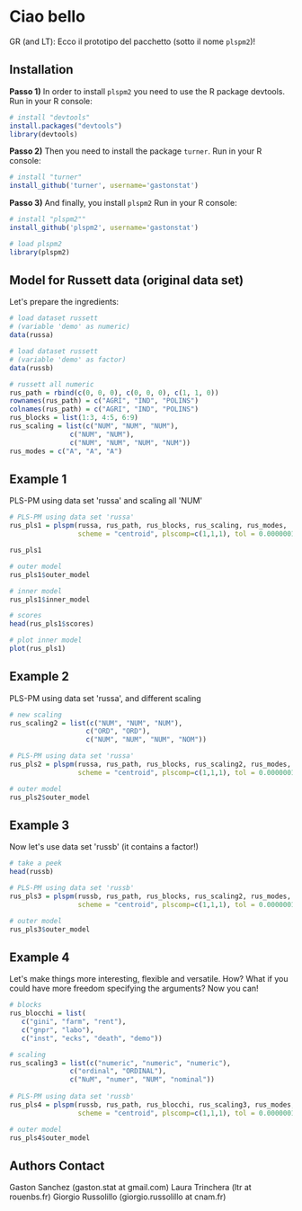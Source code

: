 Ciao bello
============================

GR (and LT): Ecco il prototipo del pacchetto (sotto il nome `plspm2`)! 

## Installation

**Passo 1)** In order to install `plspm2` you need to use the R package devtools. Run in your R console:
```r
# install "devtools"
install.packages("devtools") 
library(devtools)
```

**Passo 2)** Then you need to install the package `turner`.
Run in your R console:
```r
# install "turner"
install_github('turner', username='gastonstat')
```

**Passo 3)** And finally, you install `plspm2`
Run in your R console:
```r
# install "plspm2""
install_github('plspm2', username='gastonstat')

# load plspm2
library(plspm2)
```


## Model for Russett data (original data set)
Let's prepare the ingredients:
```r
# load dataset russett 
# (variable 'demo' as numeric)
data(russa)

# load dataset russett
# (variable 'demo' as factor)
data(russb)

# russett all numeric
rus_path = rbind(c(0, 0, 0), c(0, 0, 0), c(1, 1, 0))
rownames(rus_path) = c("AGRI", "IND", "POLINS")
colnames(rus_path) = c("AGRI", "IND", "POLINS")
rus_blocks = list(1:3, 4:5, 6:9)
rus_scaling = list(c("NUM", "NUM", "NUM"),
               c("NUM", "NUM"),
               c("NUM", "NUM", "NUM", "NUM"))
rus_modes = c("A", "A", "A")
```

## Example 1
PLS-PM using data set 'russa' and scaling all 'NUM'
```r
# PLS-PM using data set 'russa'
rus_pls1 = plspm(russa, rus_path, rus_blocks, rus_scaling, rus_modes, 
                 scheme = "centroid", plscomp=c(1,1,1), tol = 0.0000001)

rus_pls1

# outer model
rus_pls1$outer_model

# inner model
rus_pls1$inner_model

# scores
head(rus_pls1$scores)

# plot inner model
plot(rus_pls1)
```


## Example 2
PLS-PM using data set 'russa', and different scaling
```r
# new scaling
rus_scaling2 = list(c("NUM", "NUM", "NUM"),
                   c("ORD", "ORD"),
                   c("NUM", "NUM", "NUM", "NOM"))

# PLS-PM using data set 'russa'
rus_pls2 = plspm(russa, rus_path, rus_blocks, rus_scaling2, rus_modes, 
                 scheme = "centroid", plscomp=c(1,1,1), tol = 0.0000001)

# outer model
rus_pls2$outer_model
```

## Example 3
Now let's use data set 'russb' (it contains a factor!)
```r
# take a peek
head(russb)

# PLS-PM using data set 'russb'
rus_pls3 = plspm(russb, rus_path, rus_blocks, rus_scaling2, rus_modes, 
                 scheme = "centroid", plscomp=c(1,1,1), tol = 0.0000001)

# outer model
rus_pls3$outer_model
```

## Example 4
Let's make things more interesting, flexible and versatile. How?
What if you could have more freedom specifying the arguments? Now you can!
```r
# blocks
rus_blocchi = list(
   c("gini", "farm", "rent"),
   c("gnpr", "labo"),
   c("inst", "ecks", "death", "demo"))

# scaling
rus_scaling3 = list(c("numeric", "numeric", "numeric"),
               c("ordinal", "ORDINAL"),
               c("NuM", "numer", "NUM", "nominal"))
               
# PLS-PM using data set 'russb'
rus_pls4 = plspm(russb, rus_path, rus_blocchi, rus_scaling3, rus_modes, 
                 scheme = "centroid", plscomp=c(1,1,1), tol = 0.0000001)

# outer model
rus_pls4$outer_model
```


Authors Contact
---------------
Gaston Sanchez (gaston.stat at gmail.com)
Laura Trinchera (ltr at rouenbs.fr)
Giorgio Russolillo (giorgio.russolillo at cnam.fr)

